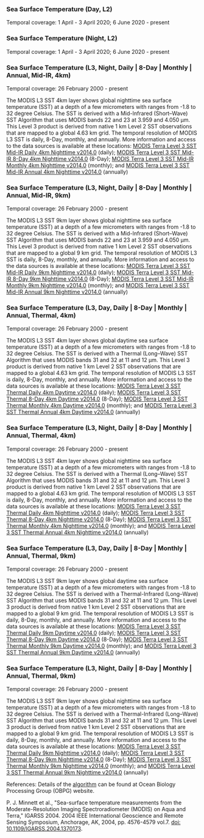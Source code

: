 ### Sea Surface Temperature (Day, L2) 
Temporal coverage: 1 April - 3 April 2020; 6 June 2020 - present

### Sea Surface Temperature (Night, L2)
Temporal coverage: 1 April - 3 April 2020; 6 June 2020 - present

### Sea Surface Temperature (L3, Night, Daily | 8-Day | Monthly | Annual, Mid-IR, 4km)
Temporal coverage: 26 February 2000 - present

The MODIS L3 SST 4km layer shows global nighttime sea surface temperature (SST) at a depth of a few micrometers with ranges from -1.8 to 32 degree Celsius.  The SST is derived with a Mid-Infrared (Short–Wave) SST Algorithm that uses MODIS bands 22 and 23 at 3.959 and 4.050 μm. This Level 3 product is derived from native 1 km Level 2 SST observations that are mapped to a global 4.63 km grid. The temporal resolution of MODIS L3 SST is daily, 8-Day, monthly, and annually. More information and access to the data sources is available at these locations: [MODIS Terra Level 3 SST Mid-IR Daily 4km Nighttime v2014.0](https://podaac.jpl.nasa.gov/dataset/MODIS_TERRA_L3_SST_MID-IR_DAILY_4KM_NIGHTTIME_V2014.0) (daily); [MODIS Terra Level 3 SST Mid-IR 8-Day 4km Nighttime v2014.0](https://podaac.jpl.nasa.gov/dataset/MODIS_TERRA_L3_SST_MID-IR_8DAY_4KM_NIGHTTIME_V2014.0) (8-Day); [MODIS Terra Level 3 SST Mid-IR Monthly 4km Nighttime v2014.0](https://podaac.jpl.nasa.gov/dataset/MODIS_TERRA_L3_SST_MID-IR_MONTHLY_4KM_NIGHTTIME_V2014.0) (monthly); and [MODIS Terra Level 3 SST Mid-IR Annual 4km Nighttime v2014.0](https://podaac.jpl.nasa.gov/dataset/MODIS_TERRA_L3_SST_MID-IR_ANNUAL_4KM_NIGHTTIME_V2014.0) (annually)

### Sea Surface Temperature (L3, Night, Daily | 8-Day | Monthly | Annual, Mid-IR, 9km)
Temporal coverage: 26 February 2000 - present

The MODIS L3 SST 9km layer shows global nighttime sea surface temperature (SST) at a depth of a few micrometers with ranges from -1.8 to 32 degree Celsius. The SST is derived with a Mid-Infrared (Short–Wave) SST Algorithm that uses MODIS bands 22 and 23 at 3.959 and 4.050 μm. This Level 3 product is derived from native 1 km Level 2 SST observations that are mapped to a global 9 km grid. The temporal resolution of MODIS L3 SST is daily, 8-Day, monthly, and annually. More information and access to the data sources is available at these locations:
[MODIS Terra Level 3 SST Mid-IR Daily 9km Nighttime v2014.0](https://podaac.jpl.nasa.gov/dataset/MODIS_TERRA_L3_SST_MID-IR_DAILY_9KM_NIGHTTIME_V2014.0) (daily); [MODIS Terra Level 3 SST Mid-IR 8-Day 9km Nighttime v2014.0](https://podaac.jpl.nasa.gov/dataset/MODIS_TERRA_L3_SST_MID-IR_8DAY_9KM_NIGHTTIME_V2014.0) (8-Day); [MODIS Terra Level 3 SST Mid-IR Monthly 9km Nighttime v2014.0](https://podaac.jpl.nasa.gov/dataset/MODIS_TERRA_L3_SST_MID-IR_MONTHLY_9KM_NIGHTTIME_V2014.0) (monthly); and [MODIS Terra Level 3 SST Mid-IR Annual 9km Nighttime v2014.0](https://podaac.jpl.nasa.gov/dataset/MODIS_TERRA_L3_SST_MID-IR_ANNUAL_9KM_NIGHTTIME_V2014.0) (annually)

### Sea Surface Temperature (L3, Day, Daily | 8-Day | Monthly | Annual, Thermal, 4km)
Temporal coverage: 26 February 2000 - present

The MODIS L3 SST 4km layer shows global daytime sea surface temperature (SST) at a depth of a few micrometers with ranges from -1.8 to 32 degree Celsius. The SST is derived with a Thermal (Long–Wave) SST Algorithm that uses MODIS bands 31 and 32 at 11 and 12 μm. This Level 3 product is derived from native 1 km Level 2 SST observations that are mapped to a global 4.63 km grid. The temporal resolution of MODIS L3 SST is daily, 8-Day, monthly, and annually. More information and access to the data sources is available at these locations:
[MODIS Terra Level 3 SST Thermal Daily 4km Daytime v2014.0](https://podaac.jpl.nasa.gov/dataset/MODIS_TERRA_L3_SST_THERMAL_DAILY_4KM_DAYTIME_V2014.0) (daily); [MODIS Terra Level 3 SST Thermal 8-Day 4km Daytime v2014.0](https://podaac.jpl.nasa.gov/dataset/MODIS_TERRA_L3_SST_THERMAL_8DAY_4KM_DAYTIME_V2014.0) (8-Day); [MODIS Terra Level 3 SST Thermal Monthly 4km Daytime v2014.0](https://podaac.jpl.nasa.gov/dataset/MODIS_TERRA_L3_SST_THERMAL_MONTHLY_4KM_DAYTIME_V2014.0) (monthly); and [MODIS Terra Level 3 SST Thermal Annual 4km Daytime v2014.0](https://podaac.jpl.nasa.gov/dataset/MODIS_TERRA_L3_SST_THERMAL_ANNUAL_4KM_DAYTIME_V2014.0) (annually)

### Sea Surface Temperature (L3, Night, Daily | 8-Day | Monthly | Annual, Thermal, 4km)
Temporal coverage: 26 February 2000 - present

The MODIS L3 SST 4km layer shows global nighttime sea surface temperature (SST) at a depth of a few micrometers with ranges from -1.8 to 32 degree Celsius. The SST is derived with a Thermal (Long–Wave) SST Algorithm that uses MODIS bands 31 and 32 at 11 and 12 μm. This Level 3 product is derived from native 1 km Level 2 SST observations that are mapped to a global 4.63 km grid. The temporal resolution of MODIS L3 SST is daily, 8-Day, monthly, and annually. More information and access to the data sources is available at these locations:
[MODIS Terra Level 3 SST Thermal Daily 4km Nighttime v2014.0](https://podaac.jpl.nasa.gov/dataset/MODIS_TERRA_L3_SST_THERMAL_DAILY_4KM_NIGHTTIME_V2014.0) (daily); [MODIS Terra Level 3 SST Thermal 8-Day 4km Nighttime v2014.0](https://podaac.jpl.nasa.gov/dataset/MODIS_TERRA_L3_SST_THERMAL_8DAY_4KM_NIGHTTIME_V2014.0) (8-Day); [MODIS Terra Level 3 SST Thermal Monthly 4km Nighttime v2014.0](https://podaac.jpl.nasa.gov/dataset/MODIS_TERRA_L3_SST_THERMAL_MONTHLY_4KM_NIGHTTIME_V2014.0) (monthly); and [MODIS Terra Level 3 SST Thermal Annual 4km Nighttime v2014.0](https://podaac.jpl.nasa.gov/dataset/MODIS_TERRA_L3_SST_THERMAL_ANNUAL_4KM_NIGHTTIME_V2014.0) (annually)

### Sea Surface Temperature (L3, Day, Daily | 8-Day | Monthly | Annual, Thermal, 9km)
Temporal coverage: 26 February 2000 - present

The MODIS L3 SST 9km layer shows global daytime sea surface temperature (SST) at a depth of a few micrometers with ranges from -1.8 to 32 degree Celsius. The SST is derived with a Thermal-Infrared (Long–Wave) SST Algorithm that uses MODIS bands 31 and 32 at 11 and 12 μm. This Level 3 product is derived from native 1 km Level 2 SST observations that are mapped to a global 9 km grid. The temporal resolution of MODIS L3 SST is daily, 8-Day, monthly, and annually. More information and access to the data sources is available at these locations:
[MODIS Terra Level 3 SST Thermal Daily 9km Daytime v2014.0](https://podaac.jpl.nasa.gov/dataset/MODIS_TERRA_L3_SST_THERMAL_DAILY_9KM_DAYTIME_V2014.0) (daily); [MODIS Terra Level 3 SST Thermal 8-Day 9km Daytime v2014.0](https://podaac.jpl.nasa.gov/dataset/MODIS_TERRA_L3_SST_THERMAL_8DAY_9KM_DAYTIME_V2014.0) (8-Day); [MODIS Terra Level 3 SST Thermal Monthly 9km Daytime v2014.0](https://podaac.jpl.nasa.gov/dataset/MODIS_TERRA_L3_SST_THERMAL_MONTHLY_9KM_DAYTIME_V2014.0) (monthly); and [MODIS Terra Level 3 SST Thermal Annual 9km Daytime v2014.0](https://podaac.jpl.nasa.gov/dataset/MODIS_TERRA_L3_SST_THERMAL_ANNUAL_9KM_DAYTIME_V2014.0) (annually)

### Sea Surface Temperature (L3, Night, Daily | 8-Day | Monthly | Annual, Thermal, 9km)
Temporal coverage: 26 February 2000 - present

The MODIS L3 SST 9km layer shows global nighttime sea surface temperature (SST) at a depth of a few micrometers with ranges from -1.8 to 32 degree Celsius. The SST is derived with a Thermal-Infrared (Long–Wave) SST Algorithm that uses MODIS bands 31 and 32 at 11 and 12 μm. This Level 3 product is derived from native 1 km Level 2 SST observations that are mapped to a global 9 km grid. The temporal resolution of MODIS L3 SST is daily, 8-Day, monthly, and annually. More information and access to the data sources is available at these locations:
[MODIS Terra Level 3 SST Thermal Daily 9km Nighttime v2014.0](https://podaac.jpl.nasa.gov/dataset/MODIS_TERRA_L3_SST_THERMAL_DAILY_9KM_NIGHTTIME_V2014.0) (daily); [MODIS Terra Level 3 SST Thermal 8-Day 9km Nighttime v2014.0](https://podaac.jpl.nasa.gov/dataset/MODIS_TERRA_L3_SST_THERMAL_8DAY_9KM_NIGHTTIME_V2014.0) (8-Day); [MODIS Terra Level 3 SST Thermal Monthly 9km Nighttime v2014.0](https://podaac.jpl.nasa.gov/dataset/MODIS_TERRA_L3_SST_THERMAL_MONTHLY_9KM_NIGHTTIME_V2014.0) (monthly); and [MODIS Terra Level 3 SST Thermal Annual 9km Nighttime v2014.0](https://podaac.jpl.nasa.gov/dataset/MODIS_TERRA_L3_SST_THERMAL_ANNUAL_9KM_NIGHTTIME_V2014.0) (annually)

References: Details of the [algorithm](https://oceancolor.gsfc.nasa.gov/atbd/sst4/) can be found at Ocean Biology Processing Group (OBPG) website.

P. J. Minnett et al., "Sea-surface temperature measurements from the Moderate-Resolution Imaging Spectroradiometer (MODIS) on Aqua and Terra," IGARSS 2004. 2004 IEEE International Geoscience and Remote Sensing Symposium, Anchorage, AK, 2004, pp. 4576-4579 vol.7. [doi: 10.1109/IGARSS.2004.1370173](https://doi.org/10.1109/IGARSS.2004.1370173).
